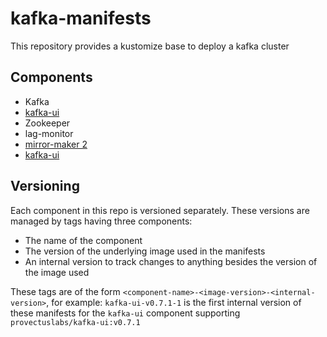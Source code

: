 # kafka-manifests

This repository provides a kustomize base to deploy a kafka cluster

## Components

- Kafka
- [kafka-ui](kafka-ui)
- Zookeeper
- lag-monitor
- [mirror-maker 2](mirror-maker-2)
- [kafka-ui](./kafka-ui)

## Versioning

Each component in this repo is versioned separately. These versions are managed
by tags having three components:

  - The name of the component
  - The version of the underlying image used in the manifests
  - An internal version to track changes to anything besides the version of the
  image used

These tags are of the form
`<component-name>-<image-version>-<internal-version>`, for example:
`kafka-ui-v0.7.1-1` is the first internal version of these manifests for the
`kafka-ui` component supporting `provectuslabs/kafka-ui:v0.7.1`
